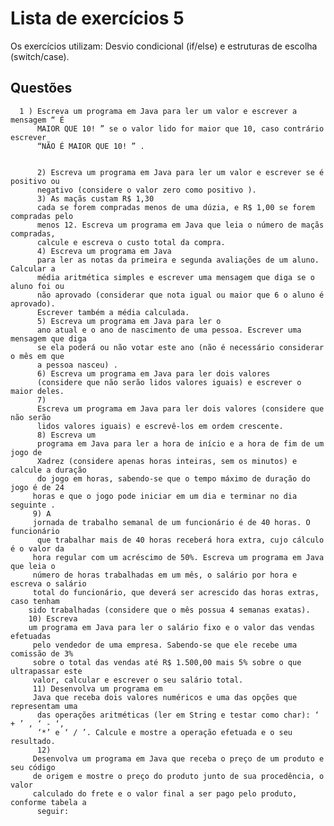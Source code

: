 # Lista de exercícios 5

Os exercícios utilizam: Desvio condicional (if/else) e estruturas de escolha (switch/case).

## Questões
	  1 ) Escreva um programa em Java para ler um valor e escrever a mensagem “ É
		  MAIOR QUE 10! ” se o valor lido for maior que 10, caso contrário escrever
		  “NÃO É MAIOR QUE 10! ” .
		  
		  
		  2) Escreva um programa em Java para ler um valor e escrever se é positivo ou
		  negativo (considere o valor zero como positivo ). 
		  3) As maçãs custam R$ 1,30
		  cada se forem compradas menos de uma dúzia, e R$ 1,00 se forem compradas pelo
		  menos 12. Escreva um programa em Java que leia o número de maçãs compradas,
		  calcule e escreva o custo total da compra. 
		  4) Escreva um programa em Java
		  para ler as notas da primeira e segunda avaliações de um aluno. Calcular a
		  média aritmética simples e escrever uma mensagem que diga se o aluno foi ou
		  não aprovado (considerar que nota igual ou maior que 6 o aluno é aprovado).
		  Escrever também a média calculada. 
		  5) Escreva um programa em Java para ler o
		  ano atual e o ano de nascimento de uma pessoa. Escrever uma mensagem que diga
		  se ela poderá ou não votar este ano (não é necessário considerar o mês em que
		  a pessoa nasceu) . 
		  6) Escreva um programa em Java para ler dois valores
		  (considere que não serão lidos valores iguais) e escrever o maior deles. 
		  7)
		  Escreva um programa em Java para ler dois valores (considere que não serão
		  lidos valores iguais) e escrevê-los em ordem crescente. 
		  8) Escreva um
		  programa em Java para ler a hora de início e a hora de fim de um jogo de
		  Xadrez (considere apenas horas inteiras, sem os minutos) e calcule a duração
		  do jogo em horas, sabendo-se que o tempo máximo de duração do jogo é de 24
		 horas e que o jogo pode iniciar em um dia e terminar no dia seguinte . 
		 9) A
		 jornada de trabalho semanal de um funcionário é de 40 horas. O funcionário
		  que trabalhar mais de 40 horas receberá hora extra, cujo cálculo é o valor da
		 hora regular com um acréscimo de 50%. Escreva um programa em Java que leia o
		 número de horas trabalhadas em um mês, o salário por hora e escreva o salário
		 total do funcionário, que deverá ser acrescido das horas extras, caso tenham
		sido trabalhadas (considere que o mês possua 4 semanas exatas). 
		10) Escreva
		um programa em Java para ler o salário fixo e o valor das vendas efetuadas
		 pelo vendedor de uma empresa. Sabendo-se que ele recebe uma comissão de 3%
		 sobre o total das vendas até R$ 1.500,00 mais 5% sobre o que ultrapassar este
		 valor, calcular e escrever o seu salário total. 
		 11) Desenvolva um programa em
		 Java que receba dois valores numéricos e uma das opções que representam uma
		  das operações aritméticas (ler em String e testar como char): ‘ + ’ , ‘ - ‘,
		  ‘*’ e ‘ / ’. Calcule e mostre a operação efetuada e o seu resultado. 
		  12)
		 Desenvolva um programa em Java que receba o preço de um produto e seu código
		 de origem e mostre o preço do produto junto de sua procedência, o valor
		 calculado do frete e o valor final a ser pago pelo produto, conforme tabela a
		  seguir:
		 
